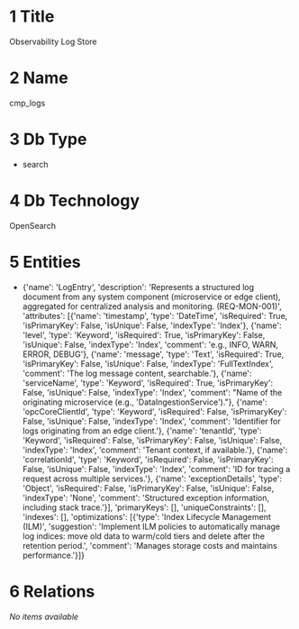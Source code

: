 # 1 Title

Observability Log Store

# 2 Name

cmp_logs

# 3 Db Type

- search

# 4 Db Technology

OpenSearch

# 5 Entities

- {'name': 'LogEntry', 'description': 'Represents a structured log document from any system component (microservice or edge client), aggregated for centralized analysis and monitoring. (REQ-MON-001)', 'attributes': [{'name': 'timestamp', 'type': 'DateTime', 'isRequired': True, 'isPrimaryKey': False, 'isUnique': False, 'indexType': 'Index'}, {'name': 'level', 'type': 'Keyword', 'isRequired': True, 'isPrimaryKey': False, 'isUnique': False, 'indexType': 'Index', 'comment': 'e.g., INFO, WARN, ERROR, DEBUG'}, {'name': 'message', 'type': 'Text', 'isRequired': True, 'isPrimaryKey': False, 'isUnique': False, 'indexType': 'FullTextIndex', 'comment': 'The log message content, searchable.'}, {'name': 'serviceName', 'type': 'Keyword', 'isRequired': True, 'isPrimaryKey': False, 'isUnique': False, 'indexType': 'Index', 'comment': "Name of the originating microservice (e.g., 'DataIngestionService')."}, {'name': 'opcCoreClientId', 'type': 'Keyword', 'isRequired': False, 'isPrimaryKey': False, 'isUnique': False, 'indexType': 'Index', 'comment': 'Identifier for logs originating from an edge client.'}, {'name': 'tenantId', 'type': 'Keyword', 'isRequired': False, 'isPrimaryKey': False, 'isUnique': False, 'indexType': 'Index', 'comment': 'Tenant context, if available.'}, {'name': 'correlationId', 'type': 'Keyword', 'isRequired': False, 'isPrimaryKey': False, 'isUnique': False, 'indexType': 'Index', 'comment': 'ID for tracing a request across multiple services.'}, {'name': 'exceptionDetails', 'type': 'Object', 'isRequired': False, 'isPrimaryKey': False, 'isUnique': False, 'indexType': 'None', 'comment': 'Structured exception information, including stack trace.'}], 'primaryKeys': [], 'uniqueConstraints': [], 'indexes': [], 'optimizations': [{'type': 'Index Lifecycle Management (ILM)', 'suggestion': 'Implement ILM policies to automatically manage log indices: move old data to warm/cold tiers and delete after the retention period.', 'comment': 'Manages storage costs and maintains performance.'}]}

# 6 Relations

*No items available*

